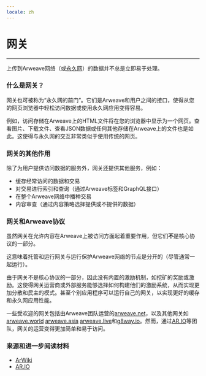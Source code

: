 ```yaml
---
locale: zh
---
```

# 网关

---

上传到Arweave网络（或[永久网](https://cookbook.arweave.dev/concepts/permaweb.html)）的数据并不总是立即易于处理。

### 什么是网关？

网关也可被称为“永久网的前门”。它们是Arweave和用户之间的接口，使得从您的网页浏览器中轻松访问数据或使用永久网应用变得容易。

例如，访问存储在Arweave上的HTML文件将在您的浏览器中显示为一个网页。查看图片、下载文件、查看JSON数据或任何其他存储在Arweave上的文件也是如此。这使得与永久网的交互非常类似于使用传统的网页。

### 网关的其他作用

除了为用户提供访问数据的服务外，网关还提供其他服务，例如：

- 缓存经常访问的数据和交易
- 对交易进行索引和查询（通过Arweave标签和GraphQL接口）
- 在整个Arweave网络中播种交易
- 内容审查（通过内容策略选择提供或不提供的数据）

### 网关和Arweave协议

虽然网关在允许内容在Arweave上被访问方面起着重要作用，但它们**不**是核心协议的一部分。

这意味着托管和运行网关与运行保护Arweave网络的节点是分开的（尽管通常一起运行）。

由于网关不是核心协议的一部分，因此没有内置的激励机制，如挖矿的奖励或激励。这使得网关运营商或外部服务能够选择如何构建他们的激励系统，从而实现更加分散和民主的模式。甚至个别应用程序可以运行自己的网关，以实现更好的缓存和永久网应用性能。

一些受欢迎的网关包括由Arweave团队运营的[arweave.net](https://arweave.net/)，以及其他网关如[arweave.world](https://cookbook.arweave.world/) [arweave.asia](https://cookbook.arweave.asia) [arweave.live](https://arweave.live/)和[g8way.io](https://g8way.io)。然而，通过[AR.IO](https://ar.io/)等团队，网关的运营变得更加简单和易于访问。

### 来源和进一步阅读材料

- [ArWiki](https://arwiki.wiki/#/en/gateways)
- [AR.IO](https://ar.io/)